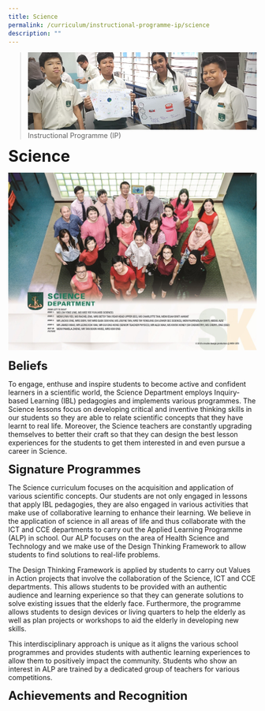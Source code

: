 ```yaml
---
title: Science
permalink: /curriculum/instructional-programme-ip/science
description: ""
---
```

>![](/images/Curriculum/Curriculum.jpg)
>Instructional Programme (IP)

**<font size=6>Science</font>**

![](/images/Curriculum/Seng%20Kang_Department_Science.jpg)

**<font size=5>Beliefs</font>**

To engage, enthuse and inspire students to become active and confident learners in a scientific world, the Science Department employs Inquiry-based Learning (IBL) pedagogies and implements various programmes. The Science lessons focus on developing critical and inventive thinking skills in our students so they are able to relate scientific concepts that they have learnt to real life. Moreover, the Science teachers are constantly upgrading themselves to better their craft so that they can design the best lesson experiences for the students to get them interested in and even pursue a career in Science. 

  
**<font size=5>Signature Programmes</font>**

The Science curriculum focuses on the acquisition and application of various scientific concepts. Our students are not only engaged in lessons that apply IBL pedagogies, they are also engaged in various activities that make use of collaborative learning to enhance their learning. We believe in the application of science in all areas of life and thus collaborate with the ICT and CCE departments to carry out the Applied Learning Programme (ALP) in school. Our ALP focuses on the area of Health Science and Technology and we make use of the Design Thinking Framework to allow students to find solutions to real-life problems. 

The Design Thinking Framework is applied by students to carry out Values in Action projects that involve the collaboration of the Science, ICT and CCE departments. This allows students to be provided with an authentic audience and learning experience so that they can generate solutions to solve existing issues that the elderly face. Furthermore, the programme allows students to design devices or living quarters to help the elderly as well as plan projects or workshops to aid the elderly in developing new skills.  

This interdisciplinary approach is unique as it aligns the various school programmes and provides students with authentic learning experiences to allow them to positively impact the community. Students who show an interest in ALP are trained by a dedicated group of teachers for various competitions. 

  
**<font size=5>Achievements and Recognition</font>**
